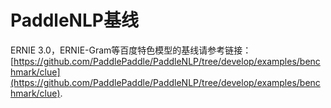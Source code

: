 # PaddleNLP基线

ERNIE 3.0，ERNIE-Gram等百度特色模型的基线请参考链接：[https://github.com/PaddlePaddle/PaddleNLP/tree/develop/examples/benchmark/clue](https://github.com/PaddlePaddle/PaddleNLP/tree/develop/examples/benchmark/clue).